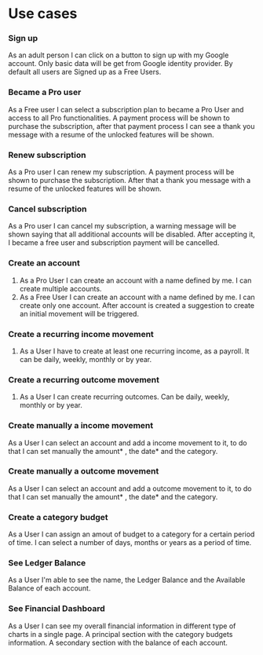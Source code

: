 # Use cases
### Sign up
As an adult person I can click on a button to sign up with my Google account. Only basic data will be get from Google identity provider.
By default all users are Signed up as a Free Users.

### Became a Pro user
As a Free user I can select a subscription plan to became a Pro User and access to all Pro functionalities.
A payment process will be shown to purchase the subscription, after that payment process I can see a thank you message with a resume of the unlocked features will be shown.

### Renew subscription
As a Pro user I can renew my subscription. A payment process will be shown to purchase the subscription. After that a thank you message with a resume of the unlocked features will be shown.

### Cancel subscription
As a Pro user I can cancel my subscription, a warning message will be shown saying that all additional accounts will be disabled. After accepting it, I became a free user and subscription payment will be cancelled.

### Create an account
1. As a Pro User I can create an account with a name defined by me. I can create multiple accounts.
2. As a Free User I can create an account with a name defined by me. I can create only one account.
After account is created a suggestion to create an initial movement will be triggered.

### Create a recurring income movement
1. As a User I have to create at least one recurring income, as a payroll. It can be daily, weekly, monthly or by year.

### Create a recurring outcome movement
1. As a User I can create recurring outcomes. Can be daily, weekly, monthly or by year.

### Create manually a income movement
As a User I can select an account and add a income movement to it, to do that I can set manually the amount* , the date* and the category.

### Create manually a outcome movement
As a User I can select an account and add a outcome movement to it, to do that I can set manually the amount* , the date* and the category.

### Create a category budget
As a User I can assign an amout of budget to a category for a certain period of time.
I can select a number of days, months or years as a period of time.

### See Ledger Balance
As a User I'm able to see the name, the Ledger Balance and the Available Balance of each account.

### See Financial Dashboard
As a User I can see my overall financial information in different type of charts in a single page.
A principal section with the category budgets information.
A secondary section with the balance of each account.
